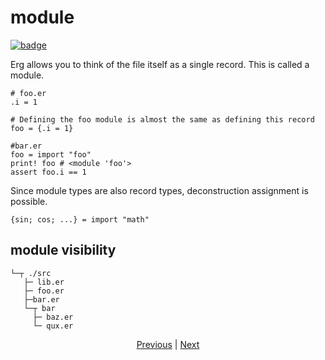 # module

[![badge](https://img.shields.io/endpoint.svg?url=https%3A%2F%2Fgezf7g7pd5.execute-api.ap-northeast-1.amazonaws.com%2Fdefault%2Fsource_up_to_date%3Fowner%3Derg-lang%26repos%3Derg%26ref%3Dmain%26path%3Ddoc/EN/syntax/24_module.md%26commit_hash%3D21e8145e83fb54ed77e7631deeee8a7e39b028a3)
](https://gezf7g7pd5.execute-api.ap-northeast-1.amazonaws.com/default/source_up_to_date?owner=erg-lang&repos=erg&ref=main&path=doc/EN/syntax/24_module.md&commit_hash=21e8145e83fb54ed77e7631deeee8a7e39b028a3)

Erg allows you to think of the file itself as a single record. This is called a module.

```erg: foo.er
# foo.er
.i = 1
```

``` erg
# Defining the foo module is almost the same as defining this record
foo = {.i = 1}
```

```erg: bar.er
#bar.er
foo = import "foo"
print! foo # <module 'foo'>
assert foo.i == 1
```

Since module types are also record types, deconstruction assignment is possible.

``` erg
{sin; cos; ...} = import "math"
```

## module visibility

```console
└─┬ ./src
   ├─ lib.er
   ├─ foo.er
   ├─bar.er
   └─┬ bar
     ├─ baz.er
     └─ qux.er
```

<p align='center'>
     <a href='./23_closure.md'>Previous</a> | <a href='./25_object_system.md'>Next</a>
</p>
